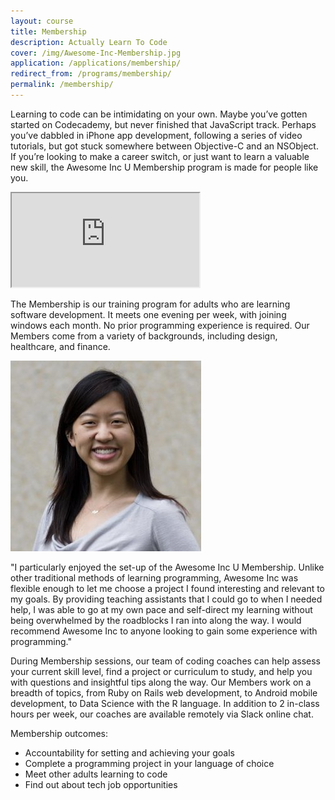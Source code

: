 ```yaml
---
layout: course
title: Membership
description: Actually Learn To Code
cover: /img/Awesome-Inc-Membership.jpg
application: /applications/membership/
redirect_from: /programs/membership/
permalink: /membership/
---
```


Learning to code can be intimidating on your own. Maybe you’ve gotten started on Codecademy, but never finished that JavaScript track. Perhaps you’ve dabbled in iPhone app development, following a series of video tutorials, but got stuck somewhere between Objective-C and an NSObject. If you’re looking to make a career switch, or just want to learn a valuable new skill, the Awesome Inc U Membership program is made for people like you.

<div class="embed-responsive embed-responsive-16by9"><iframe class="embed-responsive-item" src="https://www.youtube.com/embed/8IryuzzI2DA"></iframe></div>

The Membership is our training program for adults who are learning software development. It meets one evening per week, with joining windows each month. No prior programming experience is required. Our Members come from a variety of backgrounds, including design, healthcare, and finance. 

<div class ="row_fluid">
<div class = "col-md-4">
<img class="featurette-image img-responsive center-block img-rounded" src="/img/testimonials/jennifer-wu.jpg" alt="Generic placeholder image">
</div>

<div class="col-md-8">
<p class = "lead">"I particularly enjoyed the set-up of the Awesome Inc U Membership. Unlike other traditional methods of learning programming, Awesome Inc was flexible enough to let me choose a project I found interesting and relevant to my goals. By providing teaching assistants that I could go to when I needed help, I was able to go at my own pace and self-direct my learning without being overwhelmed by the roadblocks I ran into along the way. I would recommend Awesome Inc to anyone looking to gain some experience with programming."</p>
</div>
</div>

During Membership sessions, our team of coding coaches can help assess your current skill level, find a project or curriculum to study, and help you with questions and insightful tips along the way. Our Members work on a breadth of topics, from Ruby on Rails web development, to Android mobile development, to Data Science with the R language. In addition to 2 in-class hours per week, our coaches are available remotely via Slack online chat.

Membership outcomes:

* Accountability for setting and achieving your goals
* Complete a programming project in your language of choice
* Meet other adults learning to code
* Find out about tech job opportunities
